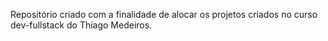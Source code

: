 Repositório criado com a finalidade de alocar os projetos criados no curso dev-fullstack do Thiago Medeiros.
